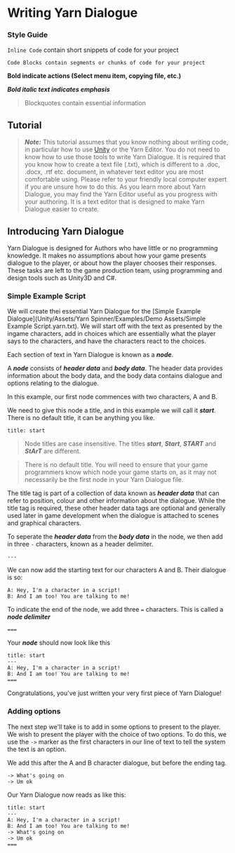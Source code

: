 # Writing Yarn Dialogue

### Style Guide

`Inline Code` contain short snippets of code for your project

    Code Blocks contain segments or chunks of code for your project

**Bold indicate actions (Select menu item, copying file, etc.)**

***Bold italic text indicates emphasis***

> Blockquotes contain essential information

## Tutorial

> ***Note:*** This tutorial assumes that you know nothing about writing code, in particular how to use [Unity](http://www.unity3d.com) or the Yarn Editor.
> You do not need to know how to use those tools to write Yarn Dialogue. It is required that you know how to create a text file (.txt), which is different to a .doc, .docx, .rtf etc. document, in whatever text editor you are most comfortable using. Please refer to your friendly local computer expert if you are unsure how to do this.
> As you learn more about Yarn Dialogue, you may find the Yarn Editor useful as you progress with your authoring. It is a text editor that is designed to make Yarn Dialogue easier to create. 

## Introducing Yarn Dialogue

Yarn Dialogue is designed for Authors who have little or no programming knowledge. It makes no assumptions about how your game presents dialogue to the player, or about how the player chooses their responses. These tasks are left to the game production team, using programming and design tools such as Unity3D and C#.

### Simple Example Script

We will create thei essential Yarn Dialogue for the [Simple Example Dialogue](Unity/Assets/Yarn Spinner/Examples/Demo Assets/Simple Example Script.yarn.txt). We will start off with the text as presented by the ingame characters, add in choices which are essentially what the player says to the characters, and have the characters react to the choices.

Each section of text in Yarn Dialogue is known as a ***node***.

A ***node*** consists of ***header data*** and ***body data***. The header data provides information about the body data, and the body data contains dialogue and options relating to the dialogue.

In this example, our first node commences with two characters, A and B.

We need to give this node a title, and in this example we will call it
***start***. There is no default title, it can be anything you like.
```
title: start
```

> Node titles are case insensitive. The titles ***start***, ***Start***, ***START*** and ***StArT*** are different.

> There is no default title. You will need to ensure that your game programmers know which node your game starts on, as it may not necessarily be the first node in your Yarn Dialogue file.

The title tag is part of a collection of data known as ***header data*** that can refer to position, colour and other information about the dialogue. While the title tag is required, these other header data tags are optional and generally used later in game development when the dialogue is attached to scenes and graphical characters.

To seperate the ***header data*** from the ***body data*** in the node, we then add in three `-` characters, known as a header delimiter.
```
---
```
We can now add the starting text for our characters A and B. Their dialogue is so:
```
A: Hey, I'm a character in a script!
B: And I am too! You are talking to me!

```
To indicate the end of the node, we add three `=` characters. This is called a ***node delimiter***
```
===
```

Your ***node*** should now look like this
```
title: start
---
A: Hey, I'm a character in a script!
B: And I am too! You are talking to me!
===
```

Congratulations, you've just written your very first piece of Yarn Dialogue!

### Adding options

The next step we'll take is to add in some options to present to the player.  We wish to present the player with the choice of two options. To do this, we use the `->` marker as the first characters in our line of text to tell the system the text is an option.

We add this after the A and B character dialogue, but before the ending tag.
```
-> What's going on
-> Um ok
```

Our Yarn Dialogue now reads as like this:
```
title: start
---
A: Hey, I'm a character in a script!
B: And I am too! You are talking to me!
-> What's going on
-> Um ok
===
```


